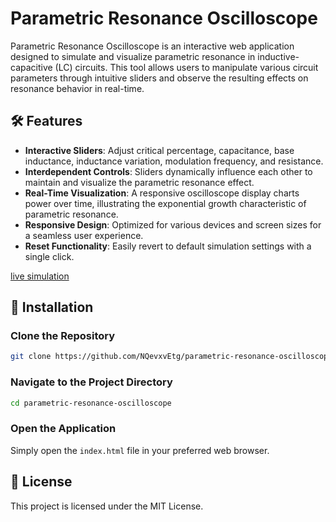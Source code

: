 # Parametric Resonance Oscilloscope

Parametric Resonance Oscilloscope is an interactive web application designed to simulate and visualize parametric resonance in inductive-capacitive (LC) circuits. This tool allows users to manipulate various circuit parameters through intuitive sliders and observe the resulting effects on resonance behavior in real-time.

## 🛠️ Features

- **Interactive Sliders**: Adjust critical percentage, capacitance, base inductance, inductance variation, modulation frequency, and resistance.
- **Interdependent Controls**: Sliders dynamically influence each other to maintain and visualize the parametric resonance effect.
- **Real-Time Visualization**: A responsive oscilloscope display charts power over time, illustrating the exponential growth characteristic of parametric resonance.
- **Responsive Design**: Optimized for various devices and screen sizes for a seamless user experience.
- **Reset Functionality**: Easily revert to default simulation settings with a single click.

[live simulation](https://github.com/NQevxvEtg/parametric-resonance-oscilloscope/blob/main/ui.gif)

## 📂 Installation

### Clone the Repository

```bash
git clone https://github.com/NQevxvEtg/parametric-resonance-oscilloscope.git
```

### Navigate to the Project Directory

```bash
cd parametric-resonance-oscilloscope
```

### Open the Application

Simply open the `index.html` file in your preferred web browser.

## 📝 License

This project is licensed under the MIT License.
